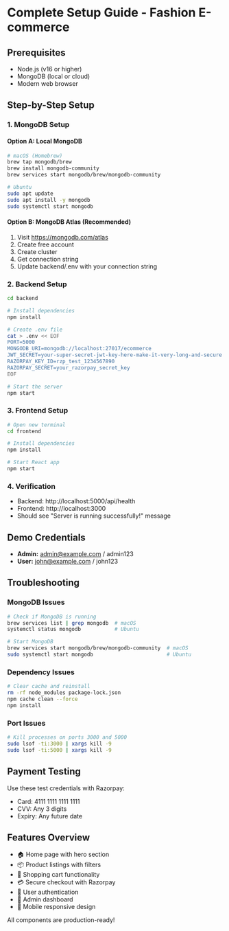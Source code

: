 # Complete Setup Guide - Fashion E-commerce

## Prerequisites
- Node.js (v16 or higher)
- MongoDB (local or cloud)
- Modern web browser

## Step-by-Step Setup

### 1. MongoDB Setup

#### Option A: Local MongoDB
```bash
# macOS (Homebrew)
brew tap mongodb/brew
brew install mongodb-community
brew services start mongodb/brew/mongodb-community

# Ubuntu
sudo apt update
sudo apt install -y mongodb
sudo systemctl start mongodb
```

#### Option B: MongoDB Atlas (Recommended)
1. Visit https://mongodb.com/atlas
2. Create free account
3. Create cluster
4. Get connection string
5. Update backend/.env with your connection string

### 2. Backend Setup
```bash
cd backend

# Install dependencies
npm install

# Create .env file
cat > .env << EOF
PORT=5000
MONGODB_URI=mongodb://localhost:27017/ecommerce
JWT_SECRET=your-super-secret-jwt-key-here-make-it-very-long-and-secure
RAZORPAY_KEY_ID=rzp_test_1234567890
RAZORPAY_SECRET=your_razorpay_secret_key
EOF

# Start the server
npm start
```

### 3. Frontend Setup
```bash
# Open new terminal
cd frontend

# Install dependencies
npm install

# Start React app
npm start
```

### 4. Verification
- Backend: http://localhost:5000/api/health
- Frontend: http://localhost:3000
- Should see "Server is running successfully!" message

## Demo Credentials
- **Admin:** admin@example.com / admin123
- **User:** john@example.com / john123

## Troubleshooting

### MongoDB Issues
```bash
# Check if MongoDB is running
brew services list | grep mongodb  # macOS
systemctl status mongodb           # Ubuntu

# Start MongoDB
brew services start mongodb/brew/mongodb-community  # macOS
sudo systemctl start mongodb                        # Ubuntu
```

### Dependency Issues
```bash
# Clear cache and reinstall
rm -rf node_modules package-lock.json
npm cache clean --force
npm install
```

### Port Issues
```bash
# Kill processes on ports 3000 and 5000
sudo lsof -ti:3000 | xargs kill -9
sudo lsof -ti:5000 | xargs kill -9
```

## Payment Testing
Use these test credentials with Razorpay:
- Card: 4111 1111 1111 1111
- CVV: Any 3 digits
- Expiry: Any future date

## Features Overview
- 🏠 Home page with hero section
- 📦 Product listings with filters
- 🛒 Shopping cart functionality
- 💳 Secure checkout with Razorpay
- 👤 User authentication
- 🔧 Admin dashboard
- 📱 Mobile responsive design

All components are production-ready!
